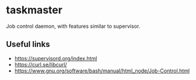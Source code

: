 # taskmaster
Job control daemon, with features similar to supervisor.


## Useful links
- https://supervisord.org/index.html
- https://curl.se/libcurl/
- https://www.gnu.org/software/bash/manual/html_node/Job-Control.html
